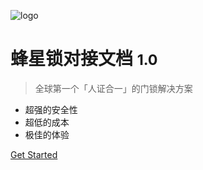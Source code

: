 ![logo](https://img.mvlock.cn/img/logo1.png)

# 蜂星锁对接文档 <small>1.0</small>

> 全球第一个「人证合一」的门锁解决方案

- 超强的安全性
- 超低的成本
- 极佳的体验

[Get Started](README.md)
